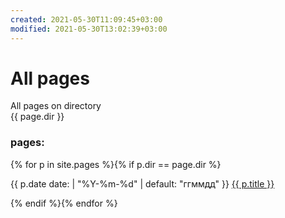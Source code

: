```yaml
---
created: 2021-05-30T11:09:45+03:00
modified: 2021-05-30T13:02:39+03:00
---
```


# All pages

All pages on directory  
{{ page.dir }}


### pages:
<div>{% for p in site.pages %}{% if p.dir == page.dir %}
<p>{{ p.date date: | "%Y-%m-%d" | default: "ггммдд" }} <a href="{{ p.url }}">{{ p.title }}</a></p>
{% endif %}{% endfor %}</div>
